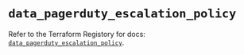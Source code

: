 # `data_pagerduty_escalation_policy`

Refer to the Terraform Registory for docs: [`data_pagerduty_escalation_policy`](https://www.terraform.io/docs/providers/pagerduty/d/escalation_policy).

